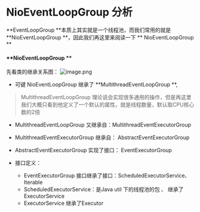 
# NioEventLoopGroup 分析
**EventLoopGroup **本质上其实就是一个线程池，而我们常用的就是 **NioEventLoopGroup **，因此我们再这里来阅读一下 ** NioEventLoopGroup **

#### **NioEventLoopGroup **

先看类的继承关系图：
![image.png](https://cdn.nlark.com/yuque/0/2022/png/2456646/1649656367340-47e48b35-e517-4f80-89b7-4bcb4b40ad80.png#clientId=u606126b8-8fb9-4&from=paste&height=666&id=u5eda0d38&originHeight=833&originWidth=655&originalType=binary&ratio=1&rotation=0&showTitle=false&size=53888&status=done&style=stroke&taskId=u115a0b3f-8e16-4186-aebf-4f9f2e0ec62&title=&width=524)

- 可键 NioEventLoopGroup 继承了 **MultithreadEventLoopGroup **, 
> MultithreadEventLoopGroup 理论说会实现很多通用的操作，但是再这里我们大概只看到他定义了一个默认的属性，就是线程数量，默认取CPU核心数的2倍


- MultithreadEventLoopGroup 又继承自：MultithreadEventExecutorGroup
- MultithreadEventExecutorGroup 继承自： AbstractEventExecutorGroup
- AbstractEventExecutorGroup 实现了接口： EventExecutorGroup

 

- 接口定义：
   - EventExecutorGroup 接口继承了接口：ScheduledExecutorService、Iterable
   - ScheduledExecutorService：是Java util 下的线程池的包 、 继承了ExecutorService
   - ExecutorService 继承了Executor
